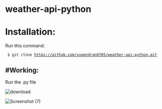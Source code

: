 # weather-api-python
 
# Installation:
Run this command:

<code> $ git clone https://github.com/yugendran0705/weather-api-python.git </code>

#Working:
-------------------------------
Run the .py file

![download](https://github.com/yugendran0705/weather-api-python/assets/116646226/b88488a5-d529-4e46-9b1f-49f7a301fb1a)


![Screenshot (7)](https://github.com/yugendran0705/weather-api-python/assets/116646226/4d1c9744-a5cd-4895-b64a-b0080ff228c6)
